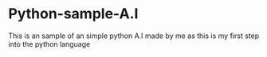 # Python-sample-A.I
This is an sample of an simple python A.I made by me as this is my first step into the python language
